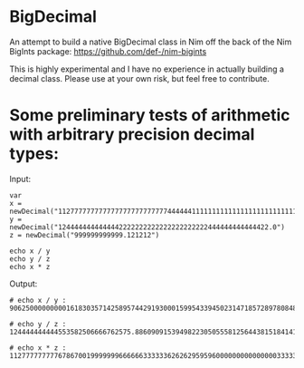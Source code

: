 # BigDecimal
An attempt to build a native BigDecimal class in Nim off the back of the Nim BigInts package: https://github.com/def-/nim-bigints

This is highly experimental and I have no experience in actually building a decimal class. Please use at your own risk, but feel free to contribute.

# Some preliminary tests of arithmetic with arbitrary precision decimal types:

Input:

    var
    x = newDecimal("112777777777777777777777777444444111111111111111111111111111111111444444444444444444444444777779999999999999999999999999999999999999999999999999999999999999999999999999999999999999999999999999999999999999999934.0")
    y = newDecimal("1244444444444442222222222222222222222444444444444422.0")
    z = newDecimal("999999999999.121212")
  
    echo x / y
    echo y / z
    echo x * z
    
Output:

    # echo x / y :  
    90625000000000161830357142589574429193000159954339450231471857289780848499459693727052506943148357414243207436017985101914339047458766791490808059955137208949.517557215824294987242398881027363408665486056413106418017314911398308615494752087567379239927724729668269716171177825767847757466317366805810294142890487067219100071242117501
    
    # echo y / z :      
    124444444444553582506666762575.88609091539498223050555812564438151841411877474580410661
    
    # echo x * z :
    112777777777678670019999999666666333333626262959596000000000000000333333333333040404000000333335555555262624269359999999999999999999999999999999999999999999999999999999999999999999999999999999999999999999999934000000000058.0000080
    
    

